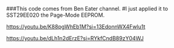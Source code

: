 ###This code comes from Ben Eater channel.
#I just applied it to SST29EE020 the Page-Mode EEPROM.


https://youtu.be/K88pgWhEb1M?si=13EdonnWX4Fwlu1t

https://youtu.be/dLh1n2dErzE?si=RYkfCndB89zY04WJ
